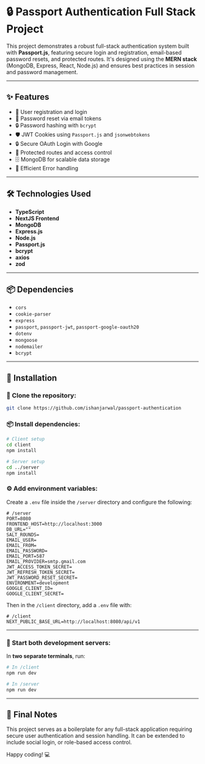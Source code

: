 # 🔒 Passport Authentication Full Stack Project

This project demonstrates a robust full-stack authentication system built with **Passport.js**, featuring secure login and registration, email-based password resets, and protected routes. It's designed using the **MERN stack** (MongoDB, Express, React, Node.js) and ensures best practices in session and password management.

---

## ✨ Features

- 🧾 User registration and login
- 🔑 Password reset via email tokens
- 🔒 Password hashing with `bcrypt`
- 🛡️ JWT Cookies using `Passport.js` and `jsonwebtokens`
- 🔒 Secure OAuth Login with Google
- 🚫 Protected routes and access control
- 🗄️ MongoDB for scalable data storage
- 🎯 Efficient Error handling

---

## 🛠️ Technologies Used

- **TypeScript**
- **NextJS Frontend**
- **MongoDB**
- **Express.js**
- **Node.js**
- **Passport.js**
- **bcrypt**
- **axios**
- **zod**

---

## 📦 Dependencies

- `cors`
- `cookie-parser`
- `express`
- `passport`, `passport-jwt`, `passport-google-oauth20`
- `dotenv`
- `mongoose`
- `nodemailer`
- `bcrypt`

---

## 🚀 Installation

### 📁 Clone the repository:

```bash
git clone https://github.com/ishanjarwal/passport-authentication
```

### 📦 Install dependencies:

```bash
# Client setup
cd client
npm install

# Server setup
cd ../server
npm install
```

### ⚙️ Add environment variables:

Create a `.env` file inside the `/server` directory and configure the following:

```env
# /server
PORT=8080
FRONTEND_HOST=http://localhost:3000
DB_URL=""
SALT_ROUNDS=
EMAIL_USER=
EMAIL_FROM=
EMAIL_PASSWORD=
EMAIL_PORT=587
EMAIL_PROVIDER=smtp.gmail.com
JWT_ACCESS_TOKEN_SECRET=
JWT_REFRESH_TOKEN_SECRET=
JWT_PASSWORD_RESET_SECRET=
ENVIRONMENT=development
GOOGLE_CLIENT_ID=
GOOGLE_CLIENT_SECRET=
```

Then in the `/client` directory, add a `.env` file with:

```env
# /client
NEXT_PUBLIC_BASE_URL=http://localhost:8080/api/v1
```

---

### 🏁 Start both development servers:

In **two separate terminals**, run:

```bash
# In /client
npm run dev
```

```bash
# In /server
npm run dev
```

---

## 🎯 Final Notes

This project serves as a boilerplate for any full-stack application requiring secure user authentication and session handling. It can be extended to include social login, or role-based access control.

Happy coding! 💻
